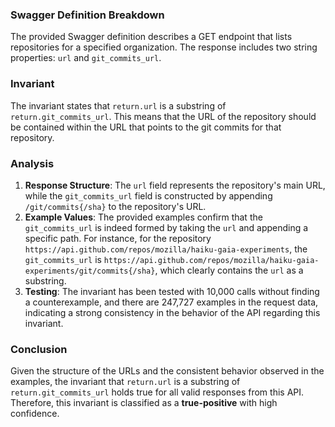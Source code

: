 ### Swagger Definition Breakdown
The provided Swagger definition describes a GET endpoint that lists repositories for a specified organization. The response includes two string properties: `url` and `git_commits_url`. 

### Invariant
The invariant states that `return.url` is a substring of `return.git_commits_url`. This means that the URL of the repository should be contained within the URL that points to the git commits for that repository.

### Analysis
1. **Response Structure**: The `url` field represents the repository's main URL, while the `git_commits_url` field is constructed by appending `/git/commits{/sha}` to the repository's URL. 
2. **Example Values**: The provided examples confirm that the `git_commits_url` is indeed formed by taking the `url` and appending a specific path. For instance, for the repository `https://api.github.com/repos/mozilla/haiku-gaia-experiments`, the `git_commits_url` is `https://api.github.com/repos/mozilla/haiku-gaia-experiments/git/commits{/sha}`, which clearly contains the `url` as a substring. 
3. **Testing**: The invariant has been tested with 10,000 calls without finding a counterexample, and there are 247,727 examples in the request data, indicating a strong consistency in the behavior of the API regarding this invariant.

### Conclusion
Given the structure of the URLs and the consistent behavior observed in the examples, the invariant that `return.url` is a substring of `return.git_commits_url` holds true for all valid responses from this API. Therefore, this invariant is classified as a **true-positive** with high confidence.
